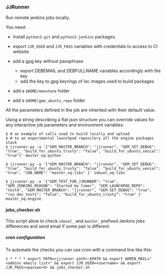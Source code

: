 ### JJRunner

Run remote jenkins jobs locally.

You need:
  * Install ``python3-git`` and ``python3-jenkins`` packages.
  * export ``JJR_USER`` and ``JJR_PASS`` variables with credentials to access to CI website
  * add a gpg key without passphrase
    * export DEBEMAIL and DEBFULLNAME variables accordingly with the key
    * add the key to gpg keyrings of lxc images used to build packages

  * add a ``$HOME/monotone`` folder
  * add a ``$HOME/gem_ubuntu_repo`` folder

All the parameters defined in the job are inherited with their default value.

Using a string describing a flat json structure you can override values for any interactive job parameters and environment variables.

```
$ # an example of calls used to build locally and upload
$ # to an experimental launchpad repository all the engine packages stack
$ jjrunner.py -a '{"GEM_MASTER_BRANCH": "jjrunner", "GEM_SET_DEBUG": "true", "build_for_ubuntu_trusty": "false", "build_for_ubuntu_xenial": "true"}' master_oq-python

$ jjrunner.py -a '{"GEM_MASTER_BRANCH": "jjrunner", "GEM_SET_DEBUG": "true", "build_for_ubuntu_trusty": "false", "build_for_ubuntu_xenial": "true", "JOB_NAME": "master_oq-libs" }' zdevel_oq-libs

$ jjrunner.py -a '{"GEM_TEST_FOR_JJRUNNER": "true", "GEM_JENKINS_REASON": "Started by timer", "GEM_LAUNCHPAD_REPO": "test4", "GEM_MASTER_BRANCH": "jjrunner", "GEM_SET_DEBUG": "true", "run_dev_tests": "false", "build_for_ubuntu_trusty": "true" }' master_oq-engine
```

#### jobs_checker.sh
This script allow to check ``zdevel_`` and ``master_`` prefixed Jenkins jobs differences and send email if some pair is different.

##### cron configuration

To automate the checks you can use cron with a command line like this:
```
1 * * * * export PATH=<jjrunner path>:$PATH && export ADMIN_MAIL="<admins emails list>" && export JJR_USER=<username> && export JJR_PASS=<password> && jobs_checker.sh
```
